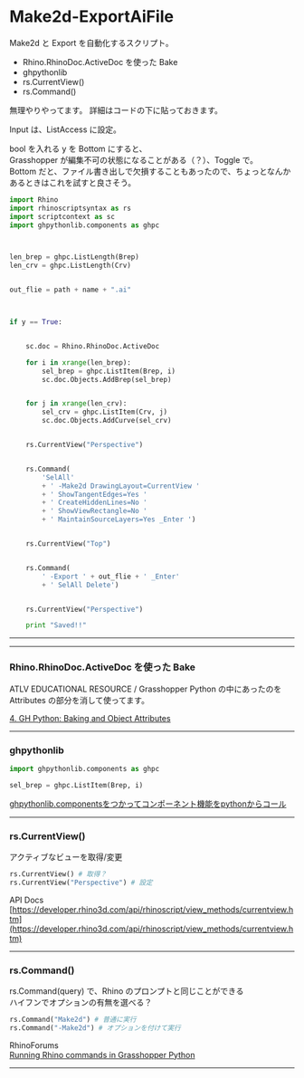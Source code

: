 # Make2d-ExportAiFile  

Make2d と Export を自動化するスクリプト。  

- Rhino.RhinoDoc.ActiveDoc を使った Bake  
- ghpythonlib  
- rs.CurrentView()  
- rs.Command()  

無理やりやってます。 詳細はコードの下に貼っておきます。  

Input は、ListAccess に設定。  


bool を入れる y を Bottom にすると、  
Grasshopper が編集不可の状態になることがある（？）、Toggle で。  
Bottom だと、ファイル書き出しで欠損することもあったので、ちょっとなんかあるときはこれを試すと良さそう。  



```python
import Rhino
import rhinoscriptsyntax as rs
import scriptcontext as sc
import ghpythonlib.components as ghpc



len_brep = ghpc.ListLength(Brep)
len_crv = ghpc.ListLength(Crv)


out_flie = path + name + ".ai"



if y == True:


    sc.doc = Rhino.RhinoDoc.ActiveDoc

    for i in xrange(len_brep):
        sel_brep = ghpc.ListItem(Brep, i)
        sc.doc.Objects.AddBrep(sel_brep)


    for j in xrange(len_crv):
        sel_crv = ghpc.ListItem(Crv, j)
        sc.doc.Objects.AddCurve(sel_crv)


    rs.CurrentView("Perspective")


    rs.Command(
        'SelAll'
        + ' -Make2d DrawingLayout=CurrentView '
        + ' ShowTangentEdges=Yes '
        + ' CreateHiddenLines=No '
        + ' ShowViewRectangle=No '
        + ' MaintainSourceLayers=Yes _Enter ')


    rs.CurrentView("Top")


    rs.Command(
        ' -Export ' + out_flie + ' _Enter'
        + ' SelAll Delete')


    rs.CurrentView("Perspective")

    print "Saved!!"


```


---  

---  

### Rhino.RhinoDoc.ActiveDoc を使った Bake  


ATLV EDUCATIONAL RESOURCE / Grasshopper Python の中にあったのを Attributes の部分を消して使ってます。  

[4. GH Python: Baking and Object Attributes](http://atlv.org/education/ghpython/#4)


---  


### ghpythonlib  

```Python
import ghpythonlib.components as ghpc

sel_brep = ghpc.ListItem(Brep, i)

```

 [ghpythonlib.componentsをつかってコンポーネント機能をpythonからコール](http://am.d-xx.com/2015/06/04/ghpythonlib-components%E3%82%92%E3%81%A4%E3%81%8B%E3%81%A3%E3%81%A6%E3%82%B3%E3%83%B3%E3%83%9D%E3%83%BC%E3%83%8D%E3%83%B3%E3%83%88%E6%A9%9F%E8%83%BD%E3%82%92python%E3%81%8B%E3%82%89%E3%82%B3%E3%83%BC/)  


---  


### rs.CurrentView()  

アクティブなビューを取得/変更  

```python
rs.CurrentView() # 取得？
rs.CurrentView("Perspective") # 設定

```

API Docs  
[https://developer.rhino3d.com/api/rhinoscript/view_methods/currentview.htm](https://developer.rhino3d.com/api/rhinoscript/view_methods/currentview.htm)


---  


### rs.Command()  

rs.Command(query) で、Rhino のプロンプトと同じことができる  
ハイフンでオプションの有無を選べる？  

```python
rs.Command("Make2d") # 普通に実行
rs.Command("-Make2d") # オプションを付けて実行

```

RhinoForums  
[Running Rhino commands in Grasshopper Python](https://discourse.mcneel.com/t/running-rhino-commands-in-grasshopper-python/22380)



---  
